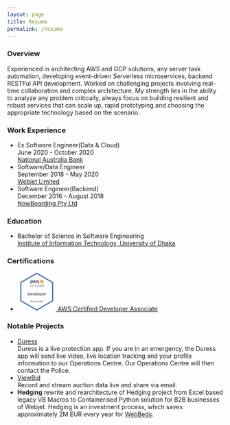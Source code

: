 ```yaml
---
layout: page
title: Resume
permalink: /resume
---
```

### Overview
Experienced in architecting AWS and GCP solutions, any server task automation, developing event-driven Serverless microservices, backend RESTFul API development. Worked on challenging projects involving real-time collaboration and complex architecture. My strength lies in the ability to analyze any problem critically, always focus on building resilient and robust services that can scale up, rapid prototyping and choosing the appropriate technology based on the scenario. 

### Work Experience
* Ex Software Engineer(Data & Cloud)<br> 
  June 2020 - October 2020 <br>
 [National Australia Bank](https://www.nab.com.au/)
* Software/Data Engineer<br>
  September 2018 - May 2020<br>
  [Webjet Limited](https://www.webjetlimited.com/)
* Software Engineer(Backend)<br>
  December 2016 - August 2018<br>
  [NowBoarding Pty Ltd](https://www.nowboarding.com.au/)

### Education
* Bachelor of Science in Software Engineering<br>
  [Institute of Information Technology, University of Dhaka](http://www.iit.du.ac.bd/)

### Certifications
* [<img src="assets/aws_dev_assoc.png" alt="hello" width="90" height="90">
 AWS Certified Developer Associate](https://www.youracclaim.com/badges/7382a71d-538c-43eb-9ef6-8f42cf868547/public_url)

### Notable Projects
* [Duress](https://www.duress.com/) <br> Duress is a live protection app. If you are in an emergency, the Duress app will send live video, live location tracking and your profile information to our Operations Centre. Our Operations Centre will then contact the Police.
* [ViewBid](https://www.viewbid.com.au/) <br> Record and stream auction data live and share via email.
* <b>Hedging</b> rewrite and rearchitecture of Hedging project from Excel based legacy VB Macros to Containerised Python solution for B2B businesses of Webjet. Hedging is an investment process, which saves approximately 2M EUR every year for [WebBeds](https://www.webbeds.com/).

